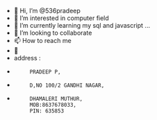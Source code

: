 - 👋 Hi, I’m @536pradeep
- 👀 I’m interested in computer field
- 🌱 I’m currently learning my sql and javascript ...
- 💞️ I’m looking to collaborate 
- 📫 How to reach me
- 👀
- address :
-          PRADEEP P,
-          D,NO 100/2 GANDHI NAGAR,
-          DHAMALERI MUTHUR,
           MOB:8637678033,
           PIN: 635853
<!---
536pradeep/536pradeep is a ✨ special ✨ repository because its `README.md` (this file) appears on your GitHub profile.
You can click the Preview link to take a look at your changes.
--->
